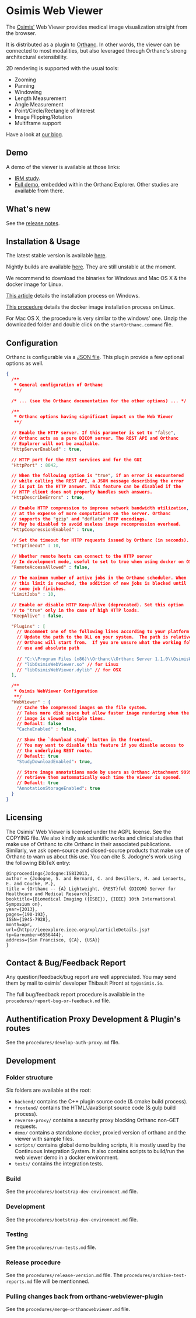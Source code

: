 # Osimis Web Viewer

The [Osimis'](htpp://www.osimis.io/) Web Viewer provides medical image 
visualization straight from the browser.

It is distributed as a plugin to [Orthanc](http://www.orthanc-server.com/). In 
other words, the viewer can be connected to most modalities, but also leveraged
through Orthanc's strong architectural extensibility.

2D rendering is supported with the usual tools:

- Zooming
- Panning
- Windowing
- Length Measurement
- Angle Measurement
- Point/Circle/Rectangle of Interest
- Image Flipping/Rotation
- Multiframe support

Have a look at [our blog](http://www.osimis.io/en/blog.html).

## Demo

A demo of the viewer is available at those links:

- [IRM study](http://osimisviewer.osimis.io/osimis-viewer/app/index.html?study=1b4c72ad-5aba2557-9fc396b3-323e190c-07d36585).
- [Full demo](http://osimisviewer.osimis.io/), embedded within the Orthanc
  Explorer. Other studies are available from there.

## What's new

See the [release notes](https://bitbucket.org/osimis/osimis-webviewer-plugin/src/master/RELEASE_NOTES.txt).

## Installation & Usage

The latest stable version is available [here](http://www.osimis.io/en/download.html).

Nightly builds are available [here](http://orthanc.osimis.io/#/nightly).
They are still unstable at the moment.

We recommend to download the binaries for Windows and Mac OS X & the docker
image for Linux.

[This article](http://www.osimis.io/en/blog/2016/06/03/deploy-Orthanc-on-a-PC-in-38-seconds.html)
details the installation process on Windows.

[This procedure](https://bitbucket.org/snippets/osimis/eynLn) details the
docker image installation process on Linux.

For Mac OS X, the procedure is very similar to the windows' one. Unzip the
downloaded folder and double click on the `startOrthanc.command` file.

## Configuration

Orthanc is configurable via a [JSON file](https://orthanc.chu.ulg.ac.be/book/users/configuration.html).
This plugin provide a few optional options as well.

```json
{
  /**
   * General configuration of Orthanc
   **/

  /* ... (see the Orthanc documentation for the other options) ... */

  /**
   * Orthanc options having significant impact on the Web Viewer
   **/

  // Enable the HTTP server. If this parameter is set to "false",
  // Orthanc acts as a pure DICOM server. The REST API and Orthanc
  // Explorer will not be available.
  "HttpServerEnabled" : true,

  // HTTP port for the REST services and for the GUI
  "HttpPort" : 8042,

  // When the following option is "true", if an error is encountered
  // while calling the REST API, a JSON message describing the error
  // is put in the HTTP answer. This feature can be disabled if the
  // HTTP client does not properly handles such answers.
  "HttpDescribeErrors" : true,

  // Enable HTTP compression to improve network bandwidth utilization,
  // at the expense of more computations on the server. Orthanc
  // supports the "gzip" and "deflate" HTTP encodings.
  // May be disabled to avoid useless image recompression overhead.
  "HttpCompressionEnabled" : true,

  // Set the timeout for HTTP requests issued by Orthanc (in seconds).
  "HttpTimeout" : 10,

  // Whether remote hosts can connect to the HTTP server
  // In development mode, useful to set to true when using docker on OSX.
  "RemoteAccessAllowed" : false,
  
  // The maximum number of active jobs in the Orthanc scheduler. When
  // this limit is reached, the addition of new jobs is blocked until
  // some job finishes.
  "LimitJobs" : 10,

  // Enable or disable HTTP Keep-Alive (deprecated). Set this option
  // to "true" only in the case of high HTTP loads.
  "KeepAlive" : false,

  "Plugins" : [
    // Uncomment one of the following lines according to your platform.  
    // Update the path to the DLL on your system.  The path is relative to the working folder
    // Orthanc will start from.  If you are unsure what the working folder is,
    // use and absolute path
    
    // "C:\\Program Files (x86)\\Orthanc\\Orthanc Server 1.1.0\\OsimisWebViewer.dll" // for Windows 
    // "libOsimisWebViewer.so" // for Linux
    // "libOsimisWebViewer.dylib" // for OSX
  ],

  /**
   * Osimis WebViewer Configuration
   **/
  "WebViewer" : {
    // Cache the compressed images on the file system.
    // Takes more disk space but allow faster image rendering when the
    // image is viewed multiple times.
    // Default: false
    "CacheEnabled" : false,

    // Show the `download study` button in the frontend.
    // You may want to disable this feature if you disable access to
    // the underlying REST route.
    // Default: true
    "StudyDownloadEnabled": true,

    // Store image annotations made by users as Orthanc Attachment 9999 and
    // retrieve them autommatically each time the viewer is opened.
    // Default: true
    "AnnotationStorageEnabled": true
  }
}
```

## Licensing

The Osimis' Web Viewer is licensed under the AGPL license. See the COPYING
file.
We also kindly ask scientific works and clinical studies that make use of
Orthanc to cite Orthanc in their associated publications. Similarly, we ask
open-source and closed-source products that make use of Orthanc to warn us
about this use. You can cite S. Jodogne's work using the following BibTeX
entry:

```
@inproceedings{Jodogne:ISBI2013,
author = {Jodogne, S. and Bernard, C. and Devillers, M. and Lenaerts, E. and Coucke, P.},
title = {Orthanc -- {A} Lightweight, {REST}ful {DICOM} Server for Healthcare and Medical Research},
booktitle={Biomedical Imaging ({ISBI}), {IEEE} 10th International Symposium on}, 
year={2013}, 
pages={190-193}, 
ISSN={1945-7928},
month=apr,
url={http://ieeexplore.ieee.org/xpl/articleDetails.jsp?tp=&arnumber=6556444},
address={San Francisco, {CA}, {USA}}
}
```

## Contact & Bug/Feedback Report

Any question/feedback/bug report are well appreciated. You may send them by mail to osimis' developer Thibault Piront at `tp@osimis.io`.

The full bug/feedback report procedure is available in the 
`procedures/report-bug-or-feedback.md` file.

## Authentification Proxy Development & Plugin's routes

See the `procedures/develop-auth-proxy.md` file.

## Development

### Folder structure

Six folders are available at the root:

- `backend/` contains the C++ plugin source code (& cmake build process).
- `frontend/` contains the HTML/JavaScript source code (& gulp build process).
- `reverse-proxy/` contains a security proxy blocking Orthanc non-GET requests.
- `demo/` contains a standalone docker, proxied version of orthanc and the
  viewer with sample files.
- `scripts/` contains global demo building scripts, it is mostly used by the
  Continuous Integration System. It also contains scripts to build/run the web
  viewer demo in a docker environment.
- `tests/` contains the integration tests.

### Build

See the `procedures/bootstrap-dev-environment.md` file.

### Development

See the `procedures/bootstrap-dev-environment.md` file.

### Testing

See the `procedures/run-tests.md` file.

### Release procedure

See the `procedures/release-version.md` file. The
`procedures/archive-test-reports.md` file will be mentionned.

### Pulling changes back from orthanc-webviewer-plugin

See the `procedures/merge-orthancwebviewer.md` file.
